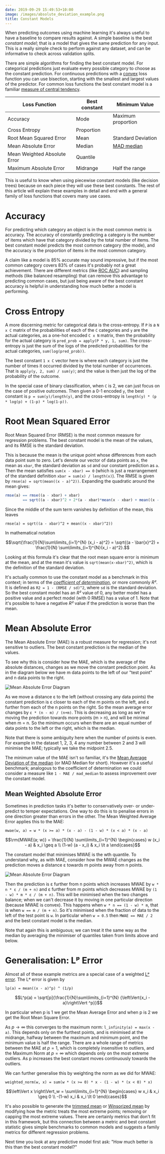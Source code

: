 ```yaml
---
date: 2019-09-29 15:49:53+10:00
image: /images/absolute_deviation_example.png
title: Constant Models
---
```


When predicting outcomes using machine learning it's always useful to have a baseline to compare results against.
A simple baseline is the best *constant model*; that is a model that gives the same prediction for any input.
This is a really simple check to perform against any dataset, and can be informative to check across validation splits.

There are simple algorithms for finding the best constant model.
For categorical predictions just evaluate every possible category to choose as the constant prediction.
For continuous predictions with a [convex](https://en.wikipedia.org/wiki/Convex_function) loss function you can use bisection, starting with the smallest and largest values of the predictor.
For common loss functions the best constant model is a familiar [measure of central tendency](https://en.wikipedia.org/wiki/Central_tendency#Solutions_to_variational_problems).

| Loss Function                | Best constant   | Minimum Value                                                                                                    |
| -------------                | --------------- | ---------------                                                                                                  |
| Accuracy                     | Mode            | Maximum proportion                                                                                               |
| Cross Entropy                | Proportion      |                                                                                                                  |
| Root Mean Squared Error      | Mean            | Standard Deviation                                                                                               |
| Mean Absolute Error          | Median          | [MAD median](https://en.wikipedia.org/wiki/Average_absolute_deviation#Mean_absolute_deviation_around_the_median) |
| Mean Weighted Absolute Error | Quantile        |                                                                                                                  |
| Maximum Absolute Error       | Midrange        | Half the range                                                                                                   |

This is useful to know when using piecewise constant models (like decision trees) because on each piece they will use these best constants.
The rest of this article will explain these examples in detail and end with a general family of loss functions that covers many use cases.

# Accuracy

For predicting which category an object is in the most common metric is accuracy.
The accuracy of constantly predicting a category is the number of items which have that category divided by the total number of items.
The best constant model predicts the most common category (the mode), and the accuracy is the proportion of items in the most common category.

A claim like a model is 85% accurate may sound impressive, but if the most common category covers 83% of cases it's probably not a great achievement.
There are different metrics (like [ROC AUC](https://en.wikipedia.org/wiki/Receiver_operating_characteristic#Area_under_the_curve)) and sampling methods (like balanced resampling) that can remove this advantage to predicting common cases, but just being aware of the best constant accuracy is helpful in understanding how much better a model is performing.

# Cross Entropy

A more discerning metric for categorical data is the cross-entropy.
If `P` is a `N x C` matrix of the probabilities of each of the `C` categories and `y` are the actual categories, as a one-hot encoded `C x N` matrix, then the probability for the actual category is `pred_prob = apply(P * y, 1, sum)`.
The cross-entropy is just the sum of the logs of the predicted probabilities for the actual categories, `sum(log(pred_prob))`.

The best constant `1 x C` vector here is where each category is just the number of times it occurred divided by the total number of occurrences.
That is `apply(y, 2, sum) / sum(y)`; and the value is then just the log of the probability of the outcome.

In the special case of binary classification, when `C` is 2, we can just focus on the case of positive outcomes.
Then given a 0-1 encoded `y`, the best constant is `p = sum(y)/length(y)`, and the cross-entropy is `length(y) * (p * log(p) + (1-p) * log(1-p))`.


# Root Mean Squared Error

Root Mean Squared Error (RMSE) is the most common measure for regression problems.
The best constant model is the mean of the values, and its RMSE is the standard deviation.

This is because the mean is the unique point whose differences from each data point sum to zero.
Let's denote our vector of data points as `x`, the mean as `xbar`, the standard deviation as `sd` and our constant prediction as `a`.
Then the mean satisfies `sum(x - xbar) == 0` (which is just a rearrangement of the standard definition `xbar = sum(x) / length(x)`).
The RMSE is given by `rmse(a) = sqrt(mean((x - a)^2))`.
Expanding the quadratic around the mean gives:

```R
rmse(a) == rmse((a - xbar) + xbar)
        == sqrt((a - xbar)^2 + 2*(a - xbar)*mean(x - xbar) + mean((x - xbar)^2))
```

Since the middle of the sum term vanishes by definition of the mean, this leaves

```rmse(a) = sqrt((a - xbar)^2 + mean((x - xbar)^2))```

In mathematical notation

$$\sqrt{\frac{1}{N}\sum\limits_{i=1}^{N} (x_i - a)^2} = \sqrt{(a - \bar{x}^2) + \frac{1}{N} \sum\limits_{i=1}^{N}(x_i - a)^2}.$$

Looking at this formula it's clear that the root mean square error is minimum at the mean, and at the mean it's value is `sqrt(mean(x-xbar)^2)`, which is the definition of the standard deviation.

It's actually common to use the constant model as a benchmark in this context; in terms of the [*coefficient of determination*](https://en.wikipedia.org/wiki/Coefficient_of_determination), or more commonly *R²*.
It is defined as `R2 = 1 - (RMSE / sd)^2`, where `sd` is the standard deviation.
So the best constant model has an *R²* value of 0, any better model has a positive value and a perfect model (with 0 RMSE) has a value of 1.
Note that it's possible to have a negative *R²* value if the prediction is worse than the mean.

# Mean Absolute Error

The Mean Absolute Error (MAE) is a robust measure for regression; it's not sensitive to outliers.
The best constant prediction is the median of the values.

To see why this is consider how the MAE, which is the average of the absolute distances, changes as we move the constant prediction point.
As in the diagram below we have m data points to the left of our "test point" and n data points to the right.

![Mean Absolute Error Diagram](/images/absolute_deviation_example.png)

As we move a distance ε to the left (without crossing any data points) the constant prediction is ε closer to each of the m points on the left, and ε further from each of the n points on the right.
So the mean average error changes by `ε * (n - m) / (n+m)`.
This is decreasing as long as we're moving the prediction towards more points (m > n), and will be minimal when m = n.
So the minimum occurs when there are an equal number of data points to the left or the right, which is the median.

Note that there is some ambiguity here when the number of points is even.
For example in the dataset 1, 2, 3, 4 any number between 2 and 3 will minimise the MAE; typically we take the midpoint 2.5.

The minimum value of the MAE isn't so familiar, it's the [Mean Average Deviation of the median](https://en.wikipedia.org/wiki/Average_absolute_deviation#Mean_absolute_deviation_around_the_median) (or MAD Median for short).
However it's a useful benchmark; analogous to the coefficient of determination we could consider a measure like `1 - MAE / mad_median` to assess improvement over the constant model.

## Mean Weighted Absolute Error

Sometimes in prediction tasks it's better to conservatively over- or under-predict to temper expectations.
One way to do this is to penalise errors in one direction greater than errors in the other.
The Mean Weighted Average Error applies this to the MAE:

`mwae(w, a) = w * (x >= a) * (x - a) - (1 - w) * (x < a) * (x - a)`

$$\rm{MWAE(a; w)} = \frac{1}{N} \sum\limits_{i=1}^{N} \begin{cases}  w (x_i - a) & x_i \geq a  \\ (1-w) (a - x_i) & x_i \lt a  \end{cases}$$


The constant model that minimises MWAE is the wth quantile.
To understand why, as with MAE, consider how the MWAE changes as the prediction moves a distance ε towards m points away from n points.

![Mean Absolute Error Diagram](/images/absolute_deviation_example.png)

Then the prediction is ε further from n points which increases MWAE by `w * n * ε / (m + n)` and ε further from m points which decreases MWAE by `(1 - w) * m * ε / (m + n)`.
This will be minimised when the two changes balance; when we can't decrease it by moving in one particular direction (because MWAE is convex).
This happens when `w * n == (1 - w) * m`, that is when `w == m / (m + n)`.
So it's minimised when the fraction of data to the left of the test point is `w`.
In particular when `w = 0.5` then `MWAE == MAE / 2` and the best constant model is the median.

Note that again this is ambiguous; we can treat it the same way as the median by averaging the minimiser of quantiles taken from limits above and below.

# Generalisation: Lᵖ Error

Almost all of these example metrics are a special case of a weighted [Lᵖ error](https://en.wikipedia.org/wiki/Lp_space#The_p-norm_in_finite_dimensions).
The Lᵖ error is given by

`lp(a) = mean((x - a)^p) ^ (1/p)`

$$L^p(a) = \sqrt[p]{\frac{1}{N}\sum\limits_{i=1}^{N} {\left\Vert{x_i - a}\right\Vert ^p}}$$

In particular when p is 1 we get the Mean Average Error and when p is 2 we get the Root Mean Square Error.

As $p \rightarrow \infty$ this converges to the maximum norm: `l_infinity(a) = max(x - a)`.
This depends only on the furthest points, and is minimised at the midrange, halfway between the maximum and minimum point, and the minimum value is half the range.
There are a whole range of metrics between the MAE at $p=1$, which is completely insensitive to outliers, and the Maximum Norm at $p = \infty$ which depends only on the most extreme outliers. As p increases the best constant moves continuously towards the outliers.

We can further generalise this by weighting the norm as we did for MWAE:

`weighted_norm(w, x) = sum(w * (x >= 0) * x - (1 - w) * (x < 0) * x)`

$$\left\Vert x \right\Vert_w = \sum\limits_{i=1}^{N} \begin{cases}  w x_i & x_i \geq 0  \\ -(1-w) x_i & x_i \lt 0  \end{cases}$$

It's also possible to generate the [trimmed mean](https://en.wikipedia.org/wiki/Truncated_mean) or [Winsorized mean](https://en.wikipedia.org/wiki/Winsorized_mean) by modifying how the metric treats the most extreme points; removing or capping the most extreme values.
There are certainly metrics that don't fit in this framework, but this connection between a metric and best constant statistic gives simple benchmarks to common models and suggests a family metrics for different regression problems.

Next time you look at any predictive model first ask: "How much better is this than the best constant model?"